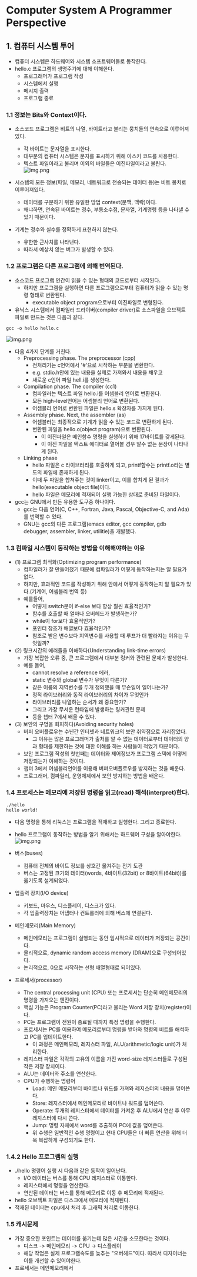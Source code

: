 # Computer System A Programmer Perspective

## 1. 컴퓨터 시스템 투어
- 컴퓨터 시스템은 하드웨어와 시스템 소프트웨어들로 동작한다.
- hello.c 프로그램의 생명주기에 대해 이해한다.
  - 프로그래머가 프로그램 작성
  - 시스템에서 실행
  - 메시지 출력
  - 프로그램 종료

### 1.1 정보는 Bits와 Context이다.
- 소스코드 프로그램은 비트의 나열, 바이트라고 불리는 뭉치들의 연속으로 이루어져있다.
  - 각 바이트는 문자열을 표시한다.
  - 대부분의 컴퓨터 시스템은 문자를 표시하기 위해 아스키 코드를 사용한다.
  - 텍스트 파일이라고 불리며 이외의 바일들은 이진파일이라고 불린다.
![img.png](resource/ascii_representation.png)

- 시스템의 모든 정보(파일, 메모리, 네트워크로 전송되는 데이터 등)는 비트 뭉치로 이루어져있다.
  - 데이터를 구분하기 위한 유일한 방법 context(문맥, 맥락)이다.
  - 왜냐하면, 연속된 바이트는 정수, 부동소수점, 문자열, 기계명령 등을 나타낼 수 있기 때문이다. 
- 기계는 정수와 실수를 정확하게 표현하지 않는다.
  - 유한한 근사치를 나타낸다.
  - 따라서 예상치 않는 버그가 발생할 수 있다.

### 1.2 프로그램은 다른 프로그램에 의해 번역된다.
- 소스코드 프로그램 인간이 읽을 수 있는 형태의 코드로부터 시작된다.
  - 하지만 프로그램을 실행하면 다른 프로그램으로부터 컴퓨터가 읽을 수 있는 명령 형태로 변환된다.
    - executable object program으로부터 이진파일로 변형된다.
- 유닉스 시스템에서 컴파일러 드라이버(compiler driver)로 소스파일을 오브젝트 파일로 만드는 것은 다음과 같다.
~~~
gcc -o hello hello.c
~~~
![img.png](resource/compilation_system.png)

- 다음 4가지 단계를 거친다.
  - Preprocessing phase. The preprocessor (cpp)
    - 전처리기는 c언어에서 '#'으로 시작하는 부분을 변환한다. 
    - e.g. stdio.h안에 있는 내용을 실제로 가져와서 내용을 채우고 
    - 새로운 c언어 파일 hell.i를 생성한다.
  - Compilation phase. The compiler (cc1) 
    - 컴파일러는 텍스트 파일 hello.i를 어셈블리 언어로 변환한다.
    - 모든 high-level언어는 어셈블리 언어로 변환된다.
    - 어셈블리 언어로 변환된 파일은 hello.s 확장자를 가지게 된다.
  - Assembly phase. Next, the assembler (as) 
    - 어셈블러는 최종적으로 기계가 읽을 수 있는 코드로 변환하게 된다.
    - 변환된 파일을 hello.o(object program)으로 변환된다.
      - 이 이진파일은 메인함수 명령을 실행하기 위해 17바이트를 갖게된다.
      - 이 이진 파일을 텍스트 에디터로 열어볼 경우 알수 없는 문장이 나타나게 된다. 
  - Linking phase
    - hello 파일은 c 라이브러리를 호출하게 되고, printf함수는 printf.o라는 별도의 파일에 존재하게 된다.
    - 이때 두 파일을 합쳐주는 것이 linker이고, 이를 합치게 된 결과가 hello(executable object file)이다.
    - hello 파일은 메모리에 적재되어 실행 가능한 상태로 준비된 파일이다.
- gcc는 GNU에서 만든 유용한 도구중 하나이다.
  - gcc는 다음 언어(C, C++, Fortran, Java, Pascal, Objective-C, and Ada)를 번역할 수 있다.
  - GNU는 gcc외 다른 프로그램(emacs editor, gcc compiler, gdb debugger, assembler, linker, utilitie)을 개발했다.

### 1.3 컴파일 시스템이 동작하는 방법을 이해해야하는 이유
- (1) 프로그램 최적화(Optimizing program performance)
  - 컴파일러가 잘 만들어졌기 때문에 컴파일러가 어떻게 동작하는지는 알 필요가 없다.
  - 하지만, 효과적인 코드를 작성하기 위해 안에서 어떻게 동작하는지 알 필요가 있다.(기계어, 어셈블리 번역 등)
  - 예를들어,
    - 어떻게 switch문이 if-else 보다 항상 훨씬 효율적인가?
    - 함수를 호출할 때 얼마나 오버헤드가 발생하는가?
    - while이 for보다 효율적인가?
    - 포인터 참조가 배열보다 효율적인가?
    - 참조로 받은 변수보다 지역변수를 사용할 때 루프가 더 빨라지는 이유는 무엇일까?
- (2) 링크시간의 에러들을 이해하다(Understanding link-time errors)
  - 가장 복잡한 오류 중, 큰 프로그램에서 대부분 링커와 관련된 문제가 발생한다.
  - 예를 들어, 
    - cannot resolve a reference 에러, 
    - static 변수와 global 변수가 무엇이 다른가? 
    - 같은 이름의 지역변수를 두개 정의했을 때 무슨일이 일어나는가?
    - 정적 라이브러리와 동적 라이브러리의 차이가 무엇인가
    - 라이브러리를 나열하는 순서가 왜 중요한가?
    - 그리고 가장 무서운 런타임에 발생하는 링커관련 문제
    - 등을 챕터 7에서 배울 수 있다.
- (3) 보안의 구멍을 회피하다(Avoiding security holes)
  - 버퍼 오버플로우는 수년간 인터넷과 네트워크의 보안 취약점으로 자리잡았다.
    - 그 이유는 많은 프로그래머가 출처를 알 수 없는 데이터로부터 데이터의 양과 형태를 제한하는 것에 대한 이해를 하는 사람들이 적었기 때문이다.
  - 보안 프로그램 작성의 첫번째는 데이터와 제어정보가 프로그램 스택에 어떻게 저장되는가 이해하는 것이다.
  - 챕터 3에서 어셈블리언어를 이용해 버퍼오버플로우를 방지하는 것을 배운다.
  - 프로그래머, 컴파일러, 운영체제에서 보안 방지하는 방법을 배운다.

### 1.4 프로세스는 메모리에 저장된 명령을 읽고(read) 해석(interpret)한다.
~~~
./hello
hello world!
~~~
- 다음 명령을 통해 리눅스는 프로그램을 적재하고 실행한다. 그리고 종료한다.
- hello 프로그램이 동작하는 방법을 알기 위해서는 하드웨어 구성을 알아야한다.
![img.png](resource/hardware_organization.png)

- 버스(buses)
  - 컴퓨터 전체의 바이트 정보를 상호간 옮겨주는 전기 도관
  - 버스는 고정된 크기의 데이터(words, 4바이트(32bit) or 8바이트(64bit))를 옮기도록 설계되었다.
- 입출력 장치(I/O device)
  - 키보드, 마우스, 디스플레이, 디스크가 있다.
  - 각 입출력장치는 어댑터나 컨트롤러에 의해 버스에 연결된다.
- 메인메모리(Main Memory)
  - 메인메모리는 프로그램이 실행되는 동안 임시적으로 데이터가 저장되는 공간이다.
  - 물리적으로, dynamic random access memory (DRAM)으로 구성되어있다.
  - 논리적으로, 0으로 시작하는 선형 배열형태로 되어있다.
- 프로세서(processor)
  - The central processing unit (CPU) 또는 프로세서는 단순히 메인메모리의 명령을 가져오는 엔진이다. 
  - 핵심 기능은 Program Counter(PC)라고 불리는 Word 저장 장치(register)이다.
  - PC는 프로그램이 전원이 종료될 때까지 특정 명령을 수행한다.
  - 프로세서는 PC를 이용하여 메모리로부터 명령을 받아와 명령의 비트를 해석하고 PC를 업데이트한다.
    - 이 과정은 메인메모리, 레지스터 파일, ALU(arithmetic/logic unit)가 처리한다.
  - 레지스터 파일은 각각의 고유의 이름을 가진 word-size 레지스터들로 구성된 작은 저장 장치이다.
  - ALU는 데이터와 주소를 연산한다.
  - CPU가 수행하는 명령어
    - Load: 메인 메모리부터 바이트나 워드를 가져와 레지스터의 내용을 덮어쓴다.
    - Store: 레지스터에서 메인메모리로 바이트나 워드를 덮어쓴다.
    - Operate: 두개의 레지스터에서 데이터를 가져온 후 ALU에서 연산 후 아무 레지스터에 다시 쓴다.
    - Jump: 명령 자체에서 word를 추출하여 PC에 값을 덮어쓴다.
    - 위 수행은 일반적인 수행 명령이고 현대 CPU들은 더 빠른 연산을 위해 더욱 복잡하게 구성되기도 한다.

### 1.4.2 Hello 프로그램의 실행
- ./hello 명령어 실행 시 다음과 같은 동작이 일어난다.
  - I/O 데이터는 버스를 통해 CPU 레지스터로 이통한다.
  - 레지스터에서 명령을 연산한다.
  - 연산된 데이터는 버스를 통해 메모리로 이동 후 메모리에 적재된다.
- hello 오브젝트 파일은 디스크에서 메모리에 적재된다.
- 적재된 데이터는 cpu에서 처리 후 그래픽 처리로 이동한다.

### 1.5 캐시문제
- 가장 중요한 포인트는 데이터를 옮기는데 많은 시간을 소모한다는 것이다.
  - 디스크 -> 메인메모리 -> CPU -> 디스플레이
  - 해당 작업은 실제 프로그램속도를 늦추는 "오버헤드"이다. 따라서 디자이너는 이를 개선할 수 있어야한다.
- 프로세서는 메인메모리에서 